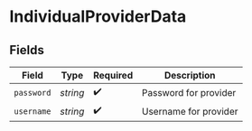 # IndividualProviderData


## Fields

| Field                 | Type                  | Required              | Description           |
| --------------------- | --------------------- | --------------------- | --------------------- |
| `password`            | *string*              | :heavy_check_mark:    | Password for provider |
| `username`            | *string*              | :heavy_check_mark:    | Username for provider |
